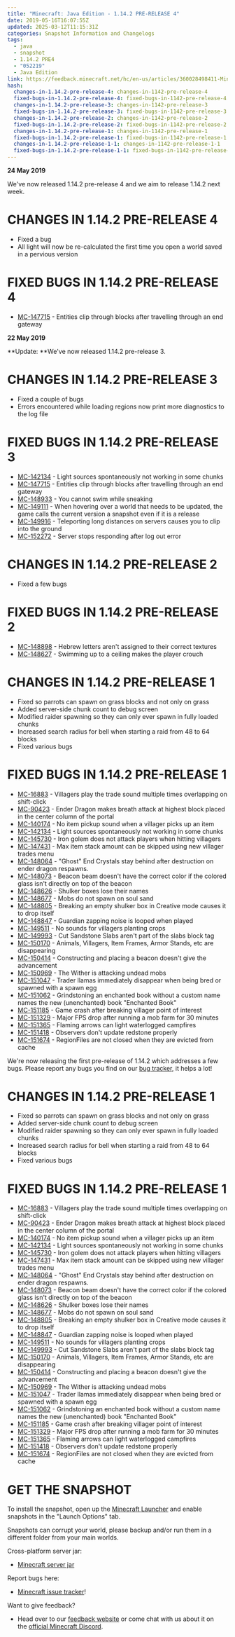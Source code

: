 ```yaml
---
title: "Minecraft: Java Edition - 1.14.2 PRE-RELEASE 4"
date: 2019-05-16T16:07:55Z
updated: 2025-03-12T11:15:31Z
categories: Snapshot Information and Changelogs
tags:
  - java
  - snapshot
  - 1.14.2 PRE4
  - "052219"
  - Java Edition
link: https://feedback.minecraft.net/hc/en-us/articles/360028498411-Minecraft-Java-Edition-1-14-2-PRE-RELEASE-4
hash:
  changes-in-1.14.2-pre-release-4: changes-in-1142-pre-release-4
  fixed-bugs-in-1.14.2-pre-release-4: fixed-bugs-in-1142-pre-release-4
  changes-in-1.14.2-pre-release-3: changes-in-1142-pre-release-3
  fixed-bugs-in-1.14.2-pre-release-3: fixed-bugs-in-1142-pre-release-3
  changes-in-1.14.2-pre-release-2: changes-in-1142-pre-release-2
  fixed-bugs-in-1.14.2-pre-release-2: fixed-bugs-in-1142-pre-release-2
  changes-in-1.14.2-pre-release-1: changes-in-1142-pre-release-1
  fixed-bugs-in-1.14.2-pre-release-1: fixed-bugs-in-1142-pre-release-1
  changes-in-1.14.2-pre-release-1-1: changes-in-1142-pre-release-1-1
  fixed-bugs-in-1.14.2-pre-release-1-1: fixed-bugs-in-1142-pre-release-1-1
---
```


**24 May 2019**

We've now released 1.14.2 pre-release 4 and we aim to release 1.14.2 next week.

# CHANGES IN 1.14.2 PRE-RELEASE 4

- Fixed a bug
- All light will now be re-calculated the first time you open a world saved in a pervious version

# FIXED BUGS IN 1.14.2 PRE-RELEASE 4

- [MC-147715](https://bugs.mojang.com/browse/MC-147715) - Entities clip through blocks after travelling through an end gateway

**22 May 2019**

**Update: **We've now released 1.14.2 pre-release 3. 

# CHANGES IN 1.14.2 PRE-RELEASE 3

- Fixed a couple of bugs
- Errors encountered while loading regions now print more diagnostics to the log file

# FIXED BUGS IN 1.14.2 PRE-RELEASE 3

- [MC-142134](https://bugs.mojang.com/browse/MC-142134) - Light sources spontaneously not working in some chunks
- [MC-147715](https://bugs.mojang.com/browse/MC-147715) - Entities clip through blocks after travelling through an end gateway
- [MC-148933](https://bugs.mojang.com/browse/MC-148933) - You cannot swim while sneaking
- [MC-149111](https://bugs.mojang.com/browse/MC-149111) - When hovering over a world that needs to be updated, the game calls the current version a snapshot even if it is a release
- [MC-149916](https://bugs.mojang.com/browse/MC-149916) - Teleporting long distances on servers causes you to clip into the ground
- [MC-152272](https://bugs.mojang.com/browse/MC-152272) - Server stops responding after log out error

# CHANGES IN 1.14.2 PRE-RELEASE 2

- Fixed a few bugs

# FIXED BUGS IN 1.14.2 PRE-RELEASE 2

- [MC-148898](https://bugs.mojang.com/browse/MC-148898) - Hebrew letters aren't assigned to their correct textures
- [MC-148627](https://bugs.mojang.com/browse/MC-148627) - Swimming up to a ceiling makes the player crouch

# CHANGES IN 1.14.2 PRE-RELEASE 1

- Fixed so parrots can spawn on grass blocks and not only on grass
- Added server-side chunk count to debug screen
- Modified raider spawning so they can only ever spawn in fully loaded chunks
- Increased search radius for bell when starting a raid from 48 to 64 blocks
- Fixed various bugs

# FIXED BUGS IN 1.14.2 PRE-RELEASE 1

- [MC-16883](https://bugs.mojang.com/browse/MC-16883) - Villagers play the trade sound multiple times overlapping on shift-click
- [MC-90423](https://bugs.mojang.com/browse/MC-90423) - Ender Dragon makes breath attack at highest block placed in the center column of the portal
- [MC-140174](https://bugs.mojang.com/browse/MC-140174) - No item pickup sound when a villager picks up an item
- [MC-142134](https://bugs.mojang.com/browse/MC-142134) - Light sources spontaneously not working in some chunks
- [MC-145730](https://bugs.mojang.com/browse/MC-145730) - Iron golem does not attack players when hitting villagers
- [MC-147431](https://bugs.mojang.com/browse/MC-147431) - Max item stack amount can be skipped using new villager trades menu
- [MC-148064](https://bugs.mojang.com/browse/MC-148064) - "Ghost" End Crystals stay behind after destruction on ender dragon respawns.
- [MC-148073](https://bugs.mojang.com/browse/MC-148073) - Beacon beam doesn't have the correct color if the colored glass isn't directly on top of the beacon
- [MC-148626](https://bugs.mojang.com/browse/MC-148626) - Shulker boxes lose their names
- [MC-148677](https://bugs.mojang.com/browse/MC-148677) - Mobs do not spawn on soul sand
- [MC-148805](https://bugs.mojang.com/browse/MC-148805) - Breaking an empty shulker box in Creative mode causes it to drop itself
- [MC-148847](https://bugs.mojang.com/browse/MC-148847) - Guardian zapping noise is looped when played
- [MC-149511](https://bugs.mojang.com/browse/MC-149511) - No sounds for villagers planting crops
- [MC-149993](https://bugs.mojang.com/browse/MC-149993) - Cut Sandstone Slabs aren't part of the slabs block tag
- [MC-150170](https://bugs.mojang.com/browse/MC-150170) - Animals, Villagers, Item Frames, Armor Stands, etc are disappearing
- [MC-150414](https://bugs.mojang.com/browse/MC-150414) - Constructing and placing a beacon doesn't give the advancement
- [MC-150969](https://bugs.mojang.com/browse/MC-150969) - The Wither is attacking undead mobs
- [MC-151047](https://bugs.mojang.com/browse/MC-151047) - Trader llamas immediately disappear when being bred or spawned with a spawn egg
- [MC-151062](https://bugs.mojang.com/browse/MC-151062) - Grindstoning an enchanted book without a custom name names the new (unenchanted) book "Enchanted Book"
- [MC-151185](https://bugs.mojang.com/browse/MC-151185) - Game crash after breaking villager point of interest
- [MC-151329](https://bugs.mojang.com/browse/MC-151329) - Major FPS drop after running a mob farm for 30 minutes
- [MC-151365](https://bugs.mojang.com/browse/MC-151365) - Flaming arrows can light waterlogged campfires
- [MC-151418](https://bugs.mojang.com/browse/MC-151418) - Observers don't update redstone properly
- [MC-151674](https://bugs.mojang.com/browse/MC-151674) - RegionFiles are not closed when they are evicted from cache

We're now releasing the first pre-release of 1.14.2 which addresses a few bugs. Please report any bugs you find on our [bug tracker](https://bugs.mojang.com/browse/MC), it helps a lot!

# CHANGES IN 1.14.2 PRE-RELEASE 1

- Fixed so parrots can spawn on grass blocks and not only on grass
- Added server-side chunk count to debug screen
- Modified raider spawning so they can only ever spawn in fully loaded chunks
- Increased search radius for bell when starting a raid from 48 to 64 blocks
- Fixed various bugs

# FIXED BUGS IN 1.14.2 PRE-RELEASE 1

- [MC-16883](https://bugs.mojang.com/browse/MC-16883) - Villagers play the trade sound multiple times overlapping on shift-click
- [MC-90423](https://bugs.mojang.com/browse/MC-90423) - Ender Dragon makes breath attack at highest block placed in the center column of the portal
- [MC-140174](https://bugs.mojang.com/browse/MC-140174) - No item pickup sound when a villager picks up an item
- [MC-142134](https://bugs.mojang.com/browse/MC-142134) - Light sources spontaneously not working in some chunks
- [MC-145730](https://bugs.mojang.com/browse/MC-145730) - Iron golem does not attack players when hitting villagers
- [MC-147431](https://bugs.mojang.com/browse/MC-147431) - Max item stack amount can be skipped using new villager trades menu
- [MC-148064](https://bugs.mojang.com/browse/MC-148064) - "Ghost" End Crystals stay behind after destruction on ender dragon respawns.
- [MC-148073](https://bugs.mojang.com/browse/MC-148073) - Beacon beam doesn't have the correct color if the colored glass isn't directly on top of the beacon
- [MC-148626](https://bugs.mojang.com/browse/MC-148626) - Shulker boxes lose their names
- [MC-148677](https://bugs.mojang.com/browse/MC-148677) - Mobs do not spawn on soul sand
- [MC-148805](https://bugs.mojang.com/browse/MC-148805) - Breaking an empty shulker box in Creative mode causes it to drop itself
- [MC-148847](https://bugs.mojang.com/browse/MC-148847) - Guardian zapping noise is looped when played
- [MC-149511](https://bugs.mojang.com/browse/MC-149511) - No sounds for villagers planting crops
- [MC-149993](https://bugs.mojang.com/browse/MC-149993) - Cut Sandstone Slabs aren't part of the slabs block tag
- [MC-150170](https://bugs.mojang.com/browse/MC-150170) - Animals, Villagers, Item Frames, Armor Stands, etc are disappearing
- [MC-150414](https://bugs.mojang.com/browse/MC-150414) - Constructing and placing a beacon doesn't give the advancement
- [MC-150969](https://bugs.mojang.com/browse/MC-150969) - The Wither is attacking undead mobs
- [MC-151047](https://bugs.mojang.com/browse/MC-151047) - Trader llamas immediately disappear when being bred or spawned with a spawn egg
- [MC-151062](https://bugs.mojang.com/browse/MC-151062) - Grindstoning an enchanted book without a custom name names the new (unenchanted) book "Enchanted Book"
- [MC-151185](https://bugs.mojang.com/browse/MC-151185) - Game crash after breaking villager point of interest
- [MC-151329](https://bugs.mojang.com/browse/MC-151329) - Major FPS drop after running a mob farm for 30 minutes
- [MC-151365](https://bugs.mojang.com/browse/MC-151365) - Flaming arrows can light waterlogged campfires
- [MC-151418](https://bugs.mojang.com/browse/MC-151418) - Observers don't update redstone properly
- [MC-151674](https://bugs.mojang.com/browse/MC-151674) - RegionFiles are not closed when they are evicted from cache

# GET THE SNAPSHOT

To install the snapshot, open up the [Minecraft Launcher](https://minecraft.net/download) and enable snapshots in the "Launch Options" tab.

Snapshots can corrupt your world, please backup and/or run them in a different folder from your main worlds.

Cross-platform server jar:

- [Minecraft server jar](https://launcher.mojang.com/v1/objects/1aad89bfe7a14bee70de0b07339a2f319771180f/server.jar)

Report bugs here:

- [Minecraft issue tracker](https://bugs.mojang.com/browse/MC)!

Want to give feedback?

- Head over to our [feedback website](https://aka.ms/snapshotfeedback) or come chat with us about it on the [official Minecraft Discord](https://discord.gg/Minecraft).
